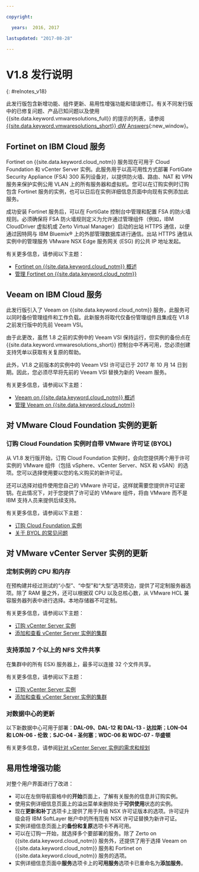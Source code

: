 ```yaml
---

copyright:

  years:  2016, 2017

lastupdated: "2017-08-28"

---
```


# V1.8 发行说明
{: #relnotes_v18}

此发行版包含新增功能、组件更新、易用性增强功能和错误修订。有关不同发行版中的已修复问题、产品已知问题以及使用 {{site.data.keyword.vmwaresolutions_full}} 的提示的列表，请参阅 [{{site.data.keyword.vmwaresolutions_short}} dW Answers](https://developer.ibm.com/answers/topics/cloudvmw/){:new_window}。

## Fortinet on IBM Cloud 服务

Fortinet on {{site.data.keyword.cloud_notm}} 服务现在可用于 Cloud Foundation 和 vCenter Server 实例。此服务用于以高可用性方式部署 FortiGate Security Appliance (FSA) 300 系列设备对，以提供防火墙、路由、NAT 和 VPN 服务来保护实例公用 VLAN 上的所有服务器和虚拟机。您可以在订购实例时订购包含 Fortinet 服务的实例，也可以日后在实例详细信息页面中向现有实例添加此服务。

成功安装 Fortinet 服务后，可以在 FortiGate 控制台中管理和配置 FSA 的防火墙规则。必须确保将 FSA 防火墙规则定义为允许通过管理组件（例如，IBM CloudDriver 虚拟机或 Zerto Virtual Manager）启动的出站 HTTPS 通信，以便通过因特网与 IBM Bluemix® 上的外部管理数据库进行通信。出站 HTTPS 通信从实例中的管理服务 VMware NSX Edge 服务网关 (ESG) 的公共 IP 地址发起。

有关更多信息，请参阅以下主题：
* [Fortinet on {{site.data.keyword.cloud_notm}} 概述](/docs/services/vmwaresolutions/services?topic=vmware-solutions-fsa_considerations)
* [管理 Fortinet on {{site.data.keyword.cloud_notm}}](/docs/services/vmwaresolutions/services?topic=vmware-solutions-managingfsa)

## Veeam on IBM Cloud 服务

此发行版引入了 Veeam on {{site.data.keyword.cloud_notm}} 服务，此服务可以同时备份管理组件和工作负载。此新服务将取代仅备份管理组件且集成在 V1.8 之前发行版中的先前 Veeam VSI。

由于此更改，虽然 1.8 之前的实例中的 Veeam VSI 保持运行，但实例的备份点在 {{site.data.keyword.vmwaresolutions_short}} 控制台中不再可用，您必须创建支持凭单以获取有关复原的帮助。

此外，V1.8 之前版本的实例中的 Veeam VSI 许可证已于 2017 年 10 月 14 日到期。因此，您必须尽早将先前的 Veeam VSI 替换为新的 Veeam 服务。

有关更多信息，请参阅以下主题：
* [Veeam on {{site.data.keyword.cloud_notm}} 概述](/docs/services/vmwaresolutions/services?topic=vmware-solutions-veeam_considerations)
* [管理 Veeam on {{site.data.keyword.cloud_notm}}](/docs/services/vmwaresolutions/services?topic=vmware-solutions-managingveeam)

## 对 VMware Cloud Foundation 实例的更新

### 订购 Cloud Foundation 实例时自带 VMware 许可证 (BYOL)

从 V1.8 发行版开始，订购 Cloud Foundation 实例时，会向您提供两个用于许可实例的 VMware 组件（包括 vSphere、vCenter Server、NSX 和 vSAN）的选项。您可以选择使用要以您的名义购买的新许可证。

还可以选择对组件使用您自己的 VMware 许可证，这样就需要您提供许可证密钥。在此情况下，对于您提供了许可证的 VMware 组件，将由 VMware 而不是 IBM 支持人员来提供后续支持。

有关更多信息，请参阅以下主题：
* [订购 Cloud Foundation 实例](/docs/services/vmwaresolutions/sddc?topic=vmware-solutions-sd_orderinginstance)
* [关于 BYOL 的常见问题](/docs/services/vmwaresolutions/vmonic?topic=vmware-solutions-faq_byol)

## 对 VMware vCenter Server 实例的更新

### 定制实例的 CPU 和内存

在预构建并经过测试的“小型”、“中型”和“大型”选项旁边，提供了可定制服务器选项。除了 RAM 量之外，还可以根据双 CPU 以及总核心数，从 VMware HCL 兼容服务器列表中进行选择。本地存储器不可定制。

有关更多信息，请参阅以下主题：
* [订购 vCenter Server 实例](/docs/services/vmwaresolutions/vcenter?topic=vmware-solutions-vc_orderinginstance)
* [添加和查看 vCenter Server 实例的集群](/docs/services/vmwaresolutions/vcenter?topic=vmware-solutions-adding-and-viewing-clusters-for-vcenter-server-instances)

### 支持添加 7 个以上的 NFS 文件共享

 在集群中的所有 ESXi 服务器上，最多可以连接 32 个文件共享。

 有关更多信息，请参阅以下主题：
* [订购 vCenter Server 实例](/docs/services/vmwaresolutions/vcenter?topic=vmware-solutions-vc_orderinginstance)
* [添加和查看 vCenter Server 实例的集群](/docs/services/vmwaresolutions/vcenter?topic=vmware-solutions-adding-and-viewing-clusters-for-vcenter-server-instances)

### 对数据中心的更新

以下新数据中心可用于部署：**DAL-09、DAL-12 和 DAL-13 - 达拉斯**；**LON-04 和 LON-06 - 伦敦**；**SJC-04 - 圣何塞**；**WDC-06 和 WDC-07 - 华盛顿**

有关更多信息，请参阅[针对 vCenter Server 实例的需求和规划](/docs/services/vmwaresolutions/vcenter?topic=vmware-solutions-vc_planning)

## 易用性增强功能

对整个用户界面进行了改进：
* 可以在左侧导航窗格中的**开始**页面上，了解有关服务的信息并订购实例。
* 使用实例详细信息页面上的溢出菜单来删除处于**可供使用**状态的实例。
* 现在**更新和补丁**选项卡上提供了用于升级 NSX 许可证版本的选项。许可证升级会将 IBM SoftLayer 帐户中的所有现有 NSX 许可证替换为新许可证。
* 实例详细信息页面上的**备份和复原**选项卡不再可用。
* 可以在订购一开始，就选择多个要部署的服务。除了 Zerto on {{site.data.keyword.cloud_notm}} 服务外，还提供了用于选择 Veeam on {{site.data.keyword.cloud_notm}} 服务和 Fortinet on {{site.data.keyword.cloud_notm}} 服务的选项。
* 实例详细信息页面中**服务**选项卡上的**可用服务**选项卡已重命名为**添加服务**。
